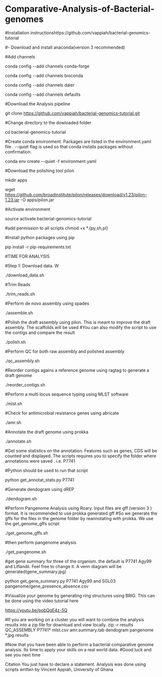 # Comparative-Analysis-of-Bacterial-genomes


#Installation instructionshttps://github.com/vappiah/bacterial-genomics-tutorial

#- Download and install anaconda(version 3 recommended)

#Add channels

conda config --add channels conda-forge

conda config --add channels bioconda

conda config --add channels daler

conda config --add channels defaults

#Download the Analysis pipeline

git clone https://github.com/vappiah/bacterial-genomics-tutorial.git

#Change directory to the dowloaded folder

cd bacterial-genomics-tutorial

#Create conda environment. Packages are listed in the environment.yaml file . --quiet flag is used so that conda installs packages without confirmation. 

conda env create --quiet -f environment.yaml

#Download the polishing tool pilon

mkdir apps

wget https://github.com/broadinstitute/pilon/releases/download/v1.23/pilon-1.23.jar -O apps/pilon.jar


#Activate environment

source activate bacterial-genomics-tutorial

#add permission to all scripts
chmod +x *.{py,sh,pl}

#Install python packages using pip

pip install -r pip-requirements.txt

#TIME FOR ANALYSIS

#Step 1: Download data. W

./download_data.sh

#Trim Reads

./trim_reads.sh

#Perform de novo assembly using spades

./assemble.sh

#Polish the draft assembly using pilon. This is meant to improve the draft assembly. The scaffolds will be used
#You can also modify the script to use the contigs and compare the result 

./polish.sh

#Perform QC for both raw assembly and polished assembly

./qc_assembly.sh

#Reorder contigs agains a reference genome using ragtag to generate a draft genome

./reorder_contigs.sh

#Perform a multi locus sequence typing using MLST software

./mlst.sh

#Check for antimicrobial resistance genes using abricate

./amr.sh

#Annotate the draft genome using prokka

./annotate.sh

#Get some statistics on the annotation. Features such as genes, CDS will be counted and displayed. The scripts requires you to specify the folder where annotations were saved . i.e. P7741

#Python should be used to run that script

python get_annotat_stats.py P7741

#Generate dendogram using dREP

./dendogram.sh

#Perform Pangenome Analysis using Roary. Input files are gff (version 3 ) format. It is recommended to use prokka generated gff
#So we generate the gffs for the files in the genome folder by reannotating with prokka. We use the get_genome_gffs script

./get_genome_gffs.sh

#then perform pangenome analysis

./get_pangenome.sh

#get gene summary for three of the organism. the default is P7741 Agy99 and Liflandii. Feel free to change it. A venn diagram will be generated(gene_summary.jpg)

python get_gene_summary.py P7741 Agy99 and SGL03 pangenome/gene_presence_absence.csv

#Visualize your genome by generating ring structures using BRIG. This can be done using the video tutorial here

https://youtu.be/pobQgE4z-5Q

#If you are working on a cluster you will want to combine the analysis results into a zip file for download and view locally. 
zip -r results QC_ASSEMBLY P7741* mlst.csv amr.summary.tab dendogram pangenome *.jpg results

#Now that you have been able to perform a bacterial comparative genome analysis. Its time to apply your skills on a real world data.
#Good luck and see you next time

Citation
You just have to declare a statement.
Analysis was done using scripts written by Vincent Appiah, University of Ghana
